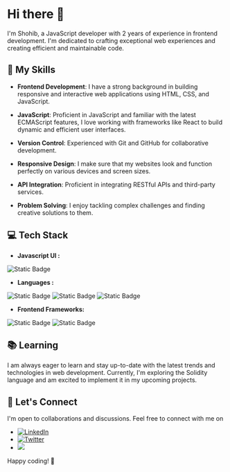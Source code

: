 # Hi there 👋

I'm Shohib, a JavaScript developer with 2 years of experience in frontend development. I'm dedicated to crafting exceptional web experiences and creating efficient and maintainable code.

## 🚀 My Skills

- **Frontend Development**: I have a strong background in building responsive and interactive web applications using HTML, CSS, and JavaScript.

- **JavaScript**: Proficient in JavaScript and familiar with the latest ECMAScript features, I love working with frameworks like React to build dynamic and efficient user interfaces.

- **Version Control**: Experienced with Git and GitHub for collaborative development.

- **Responsive Design**: I make sure that my websites look and function perfectly on various devices and screen sizes.

- **API Integration**: Proficient in integrating RESTful APIs and third-party services.

- **Problem Solving**: I enjoy tackling complex challenges and finding creative solutions to them.

## 💻 Tech Stack

- **Javascript UI :**

![Static Badge](https://img.shields.io/badge/React-20232A?style=for-the-badge&logo=react&logoColor=61DAFB)

- **Languages :**
  
![Static Badge](https://img.shields.io/badge/JavaScript-323330?style=for-the-badge&logo=javascript&logoColor=F7DF1E)
![Static Badge](https://img.shields.io/badge/solidity-323330?style=for-the-badge&logo=solidity&logoColor=1a66d9)
![Static Badge](https://img.shields.io/badge/ethereum-323330?style=for-the-badge&logo=ethereum&logoColor=5a5c5b)

- **Frontend Frameworks:**

![Static Badge](https://img.shields.io/badge/Bootstrap-563D7C?style=for-the-badge&logo=bootstrap&logoColor=white)
![Static Badge](https://img.shields.io/badge/Tailwind_CSS-38B2AC?style=for-the-badge&logo=tailwind-css&logoColor=white)

## 📚 Learning

I am always eager to learn and stay up-to-date with the latest trends and technologies in web development. Currently, I'm exploring the Solidity language and am excited to implement it in my upcoming projects.

## 🤝 Let's Connect

I'm open to collaborations and discussions. Feel free to connect with me on 
- [![LinkedIn](https://img.shields.io/badge/LinkedIn-0077B5?style=for-the-badge&logo=linkedin&logoColor=white)](https://www.linkedin.com/in/mshohib/)
- [![Twitter](https://img.shields.io/twitter/follow/imshohib?style=social)](https://twitter.com/imshohib)
- [![](https://img.shields.io/static/v1?label=Telegram&message=%E2%9D%A4&logo=Telegram&color=%23e609e6)](https://mosho05.t.me)

Happy coding! 🚀

<!--
**Shhb0420/Shhb0420** is a ✨ _special_ ✨ repository because its `README.md` (this file) appears on your GitHub profile.

Here are some ideas to get you started:

- 🔭 I’m currently working on ...
- 🌱 I’m currently learning ...
- 👯 I’m looking to collaborate on ...
- 🤔 I’m looking for help with ...
- 💬 Ask me about ...
- 📫 How to reach me: ...
- 😄 Pronouns: ...
- ⚡ Fun fact: ...
-->
